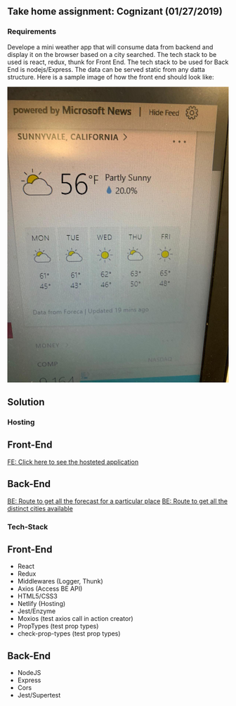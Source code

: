 ## Take home assignment: Cognizant (01/27/2019)

### Requirements

Develope a mini weather app that will consume data from backend and display it on the browser based on a city searched. The tech stack to be used is react, redux, thunk for Front End. The tech stack to be used for Back End is nodejs/Express. The data can be served static from any datta structure. Here is a sample image of how the front end should look like:

![image info](./AssignmentPic.jpeg)

## Solution

### Hosting

## Front-End

[FE: Click here to see the hosteted application](https://loving-mccarthy-24e034.netlify.com/)

## Back-End

[BE: Route to get all the forecast for a particular place](http://weather-app-be.herokuapp.com/forecast/Chennai)
[BE: Route to get all the distinct cities available](http://weather-app-be.herokuapp.com/cities)

### Tech-Stack

## Front-End

- React
- Redux
- Middlewares (Logger, Thunk)
- Axios (Access BE API)
- HTML5/CSS3
- Netlify (Hosting)
- Jest/Enzyme
- Moxios (test axios call in action creator)
- PropTypes (test prop types)
- check-prop-types (test prop types)

## Back-End

- NodeJS
- Express
- Cors
- Jest/Supertest
